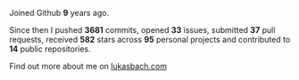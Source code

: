 Joined Github **9** years ago.

Since then I pushed **3681** commits, opened **33** issues, submitted **37** pull requests, received **582** stars across **95** personal projects and contributed to **14** public repositories.

Find out more about me on [lukasbach.com](https://lukasbach.com)

